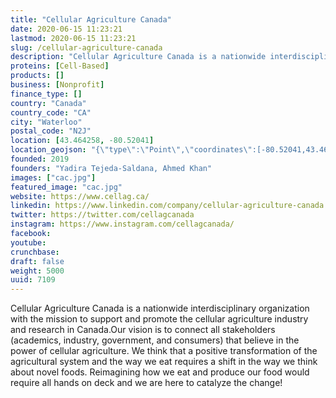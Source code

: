 ```yaml
---
title: "Cellular Agriculture Canada"
date: 2020-06-15 11:23:21
lastmod: 2020-06-15 11:23:21
slug: /cellular-agriculture-canada
description: "Cellular Agriculture Canada is a nationwide interdisciplinary organization with the mission to support and promote the cellular agriculture industry and research in Canada.Our vision is to connect all stakeholders (academics, industry, government, and consumers) that believe in the power of cellular agriculture. We think that a positive transformation of the agricultural system and the way we eat requires a shift in the way we think about novel foods. Reimagining how we eat and produce our food would require all hands on deck and we are here to catalyze the change!"
proteins: [Cell-Based]
products: []
business: [Nonprofit]
finance_type: []
country: "Canada"
country_code: "CA"
city: "Waterloo"
postal_code: "N2J"
location: [43.464258, -80.52041]
location_geojson: "{\"type\":\"Point\",\"coordinates\":[-80.52041,43.464258]}"
founded: 2019
founders: "Yadira Tejeda-Saldana, Ahmed Khan"
images: ["cac.jpg"]
featured_image: "cac.jpg"
website: https://www.cellag.ca/
linkedin: https://www.linkedin.com/company/cellular-agriculture-canada
twitter: https://twitter.com/cellagcanada
instagram: https://www.instagram.com/cellagcanada/
facebook: 
youtube: 
crunchbase: 
draft: false
weight: 5000
uuid: 7109
---
```

Cellular Agriculture Canada is a nationwide interdisciplinary organization with the mission to support and promote the cellular agriculture industry and research in Canada.Our vision is to connect all stakeholders (academics, industry, government, and consumers) that believe in the power of cellular agriculture. We think that a positive transformation of the agricultural system and the way we eat requires a shift in the way we think about novel foods. Reimagining how we eat and produce our food would require all hands on deck and we are here to catalyze the change!
